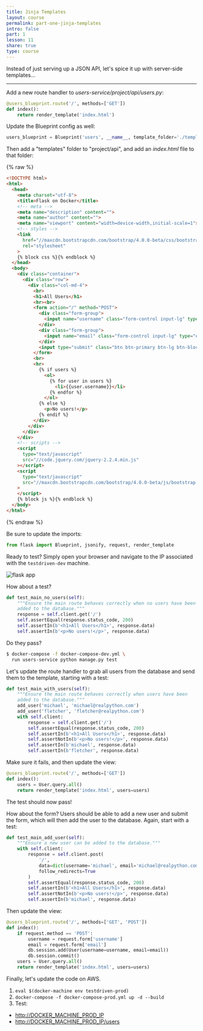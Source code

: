 ```yaml
---
title: Jinja Templates
layout: course
permalink: part-one-jinja-templates
intro: false
part: 1
lesson: 11
share: true
type: course
---
```


Instead of just serving up a JSON API, let's spice it up with server-side templates...

---

Add a new route handler to *users-service/project/api/users.py*:

```python
@users_blueprint.route('/', methods=['GET'])
def index():
    return render_template('index.html')
```

Update the Blueprint config as well:

```python
users_blueprint = Blueprint('users', __name__, template_folder='./templates')
```

Then add a "templates" folder to "project/api", and add an *index.html* file to that folder:

{% raw %}
```html
<!DOCTYPE html>
<html>
  <head>
    <meta charset="utf-8">
    <title>Flask on Docker</title>
    <!-- meta -->
    <meta name="description" content="">
    <meta name="author" content="">
    <meta name="viewport" content="width=device-width,initial-scale=1">
    <!-- styles -->
    <link
      href="//maxcdn.bootstrapcdn.com/bootstrap/4.0.0-beta/css/bootstrap.min.css"
      rel="stylesheet"
    >
    {% block css %}{% endblock %}
  </head>
  <body>
    <div class="container">
      <div class="row">
        <div class="col-md-4">
          <br>
          <h1>All Users</h1>
          <hr><br>
          <form action="/" method="POST">
            <div class="form-group">
              <input name="username" class="form-control input-lg" type="text" placeholder="Enter a username" required>
            </div>
            <div class="form-group">
              <input name="email" class="form-control input-lg" type="email" placeholder="Enter an email address" required>
            </div>
            <input type="submit" class="btn btn-primary btn-lg btn-block" value="Submit">
          </form>
          <br>
          <hr>
            {% if users %}
              <ol>
                {% for user in users %}
                  <li>{{user.username}}</li>
                {% endfor %}
              </ol>
            {% else %}
              <p>No users!</p>
            {% endif %}
          </div>
        </div>
      </div>
    </div>
    <!-- scripts -->
    <script
      type="text/javascript"
      src="//code.jquery.com/jquery-2.2.4.min.js"
    ></script>
    <script
      type="text/javascript"
      src="//maxcdn.bootstrapcdn.com/bootstrap/4.0.0-beta/js/bootstrap.min.js"
    >
    </script>
    {% block js %}{% endblock %}
  </body>
</html>
```
{% endraw %}

Be sure to update the imports:

```python
from flask import Blueprint, jsonify, request, render_template
```

Ready to test? Simply open your browser and navigate to the IP associated with the `testdriven-dev` machine.

<div style="text-align:left;">
  <img src="/assets/img/course/01_bootstrap.png" style="max-width: 100%; border:0; box-shadow: none;" alt="flask app">
</div>

How about a test?

```python
def test_main_no_users(self):
    """Ensure the main route behaves correctly when no users have been
    added to the database."""
    response = self.client.get('/')
    self.assertEqual(response.status_code, 200)
    self.assertIn(b'<h1>All Users</h1>', response.data)
    self.assertIn(b'<p>No users!</p>', response.data)
```

Do they pass?

```sh
$ docker-compose -f docker-compose-dev.yml \
  run users-service python manage.py test
```

Let's update the route handler to grab all users from the database and send them to the template, starting with a test:

```python
def test_main_with_users(self):
    """Ensure the main route behaves correctly when users have been
    added to the database."""
    add_user('michael', 'michael@realpython.com')
    add_user('fletcher', 'fletcher@realpython.com')
    with self.client:
        response = self.client.get('/')
        self.assertEqual(response.status_code, 200)
        self.assertIn(b'<h1>All Users</h1>', response.data)
        self.assertNotIn(b'<p>No users!</p>', response.data)
        self.assertIn(b'michael', response.data)
        self.assertIn(b'fletcher', response.data)
```

Make sure it fails, and then update the view:

```python
@users_blueprint.route('/', methods=['GET'])
def index():
    users = User.query.all()
    return render_template('index.html', users=users)
```

The test should now pass!

How about the form? Users should be able to add a new user and submit the form, which will then add the user to the database. Again, start with a test:

```python
def test_main_add_user(self):
    """Ensure a new user can be added to the database."""
    with self.client:
        response = self.client.post(
            '/',
            data=dict(username='michael', email='michael@realpython.com'),
            follow_redirects=True
        )
        self.assertEqual(response.status_code, 200)
        self.assertIn(b'<h1>All Users</h1>', response.data)
        self.assertNotIn(b'<p>No users!</p>', response.data)
        self.assertIn(b'michael', response.data)
```

Then update the view:

```python
@users_blueprint.route('/', methods=['GET', 'POST'])
def index():
    if request.method == 'POST':
        username = request.form['username']
        email = request.form['email']
        db.session.add(User(username=username, email=email))
        db.session.commit()
    users = User.query.all()
    return render_template('index.html', users=users)
```

Finally, let's update the code on AWS.

1. `eval $(docker-machine env testdriven-prod)`
1. `docker-compose -f docker-compose-prod.yml up -d --build`
1. Test:
  - [http://DOCKER_MACHINE_PROD_IP](http://DOCKER_MACHINE_PROD_IP)
  - [http://DOCKER_MACHINE_PROD_IP/users](http://DOCKER_MACHINE_PROD_IP/users)

